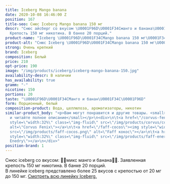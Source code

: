 ```yaml
---
title: Iceberg Mango banana
date: 2020-10-08 16:46:00 Z
position: 167
title-seo: Снюс Iceberg Mango banana 150 мг
descr: "Снюс айсберг со вкусом \U0001F96D\U0001F34Cманго и банана\U0001F34C\U0001F96D.
  Крепость 150 мг никотина. В банке 20 порций."
product-name: "Iceberg \U0001F96D\U0001F34CMango banana 150 мг\U0001F34C\U0001F96D"
product-alt: "Снюс Iceberg \U0001F96D\U0001F34CMango banana 150 мг\U0001F34C\U0001F96D"
strong: Очень крепкий
brand: Iceberg
composition: Белый
price: 210
opt-price: 190
image: "/img/products/iceberg/iceberg-mango-banana-150.jpg"
availability-descr: В наличии
has_availability: true
gramm: "-"
nicotine: 150
portions: 20
taste: "\U0001F96D\U0001F34CМанго и банан\U0001F34C\U0001F96D"
form: Порционный, белый
composition-product: Вода, целлюлоза, ароматизаторы, никотин
similar-product_body: "<p>Вам могут понравится и другие товары. <small>Жмите на картинки
  и читайте полное описание</small></p>\n<div>\n\t<a href=\"/corvus-fenix-barberry\"><img
  style=\"width:32%\" class=\"img-fluid\" src=\"/img/products/corvus/corvus-fenix.png\"
  alt=\"Corvus Fenix\"></a>\n\t<a href=\"/faff-cocos\"><img style=\"width:32%\" class=\"img-fluid\"
  src=\"/img/products/faff-cocos.png\" alt=\"Faff кокос\"></a>\n\t<a href=\"/faff-snus-energy\"><img
  style=\"width:32%\" class=\"img-fluid\" src=\"/img/products/faff-energy.png\" alt=\"Faff
  Enedry\"></a>\n</div>"
position-brand: 1
---
```


Снюс iceberg со вкусом: 🥭🍌микс манго и банана🍌🥭. Заявленная крепость 150 мг никотина. В банке 20 порций.<br> 
В линейке iceberg представлено более 25 вкусов с крепостью от 20 мг до 150 мг. <a href="/iceberg">Смотреть всю линейку Iceberg.</a>